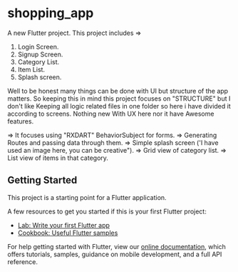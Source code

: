 # shopping_app

A new Flutter project.
This project includes =>
  1. Login Screen.
  2. Signup Screen.
  3. Category List.
  4. Item List.
  5. Splash screen.
  
Well to be honest many things can be done with UI but structure of the app matters. So keeping this in mind this project focuses on "STRUCTURE" but I don't like Keeping all logic related files in one folder so here i have divided it according to screens. Nothing new With UX here nor it have Awesome features.

=> It focuses using "RXDART" BehaviorSubject for forms.
=> Generating Routes and passing data through them.
=> Simple splash screen ('I have used an image here, you can be creative").
=> Grid view of category list.
=> List view of items in that category.

## Getting Started

This project is a starting point for a Flutter application.

A few resources to get you started if this is your first Flutter project:

- [Lab: Write your first Flutter app](https://flutter.dev/docs/get-started/codelab)
- [Cookbook: Useful Flutter samples](https://flutter.dev/docs/cookbook)

For help getting started with Flutter, view our
[online documentation](https://flutter.dev/docs), which offers tutorials,
samples, guidance on mobile development, and a full API reference.
